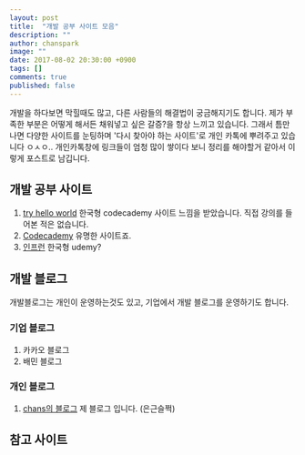 ```yaml
---
layout: post
title:  "개발 공부 사이트 모음"
description: ""
author: chanspark
image: ""
date: 2017-08-02 20:30:00 +0900
tags: []
comments: true
published: false
---
```


개발을 하다보면 막힐때도 많고, 다른 사람들의 해결법이 궁금해지기도 합니다. 제가 부족한 부분은 어떻게 해서든 채워넣고 싶은 갈증?을 항상 느끼고 있습니다. 그래서 틈만나면 다양한 사이트를 눈팅하며 '다시 찾아야 하는 사이트'로 개인 카톡에 뿌려주고 있습니다 ㅇㅅㅇ.. 개인카톡창에 링크들이 엄청 많이 쌓이다 보니 정리를 해야할거 같아서 이렇게 포스트로 남깁니다.

## 개발 공부 사이트
1. [try hello world](http://tryhelloworld.co.kr/) 한국형 codecademy 사이트 느낌을 받았습니다. 직접 강의를 들어본 적은 없습니다.
2. [Codecademy](https://codecademy.com) 유명한 사이트죠. 
3. [인프런](https://inflearn.com) 한국형 udemy? 

## 개발 블로그
개발블로그는 개인이 운영하는것도 있고, 기업에서 개발 블로그를 운영하기도 합니다. 
### 기업 블로그
1. 카카오 블로그
2. 배민 블로그

### 개인 블로그
1. [chans의 블로그](https://chanspark.github.io/blog) 제 블로그 입니다. (은근슬쩍)


## 참고 사이트








